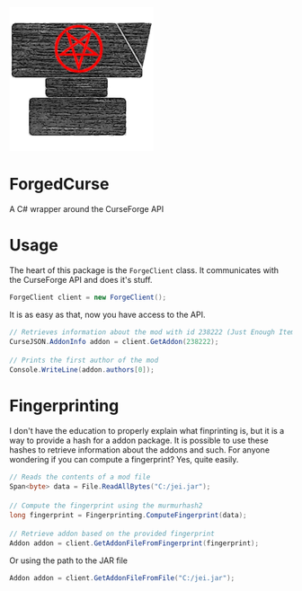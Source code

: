 ![Icon](Icon.png)
# ForgedCurse
A C# wrapper around the CurseForge API

# Usage
The heart of this package is the `ForgeClient` class. It communicates with the CurseForge API and does it's stuff.

```csharp
ForgeClient client = new ForgeClient();
```
It is as easy as that, now you have access to the API. 

```csharp
// Retrieves information about the mod with id 238222 (Just Enough Items)
CurseJSON.AddonInfo addon = client.GetAddon(238222);

// Prints the first author of the mod
Console.WriteLine(addon.authors[0]);
```

# Fingerprinting
I don't have the education to properly explain what finprinting is, but it is a way to provide a hash for a addon package. It is possible to use these hashes to retrieve information
about the addons and such. For anyone wondering if you can compute a fingerprint? Yes, quite easily.
```csharp
// Reads the contents of a mod file
Span<byte> data = File.ReadAllBytes("C:/jei.jar");

// Compute the fingerprint using the murmurhash2
long fingerprint = Fingerprinting.ComputeFingerprint(data);

// Retrieve addon based on the provided fingerprint
Addon addon = client.GetAddonFileFromFingerprint(fingerprint);
```
Or using the path to the JAR file
```cs
Addon addon = client.GetAddonFileFromFile("C:/jei.jar");
```
